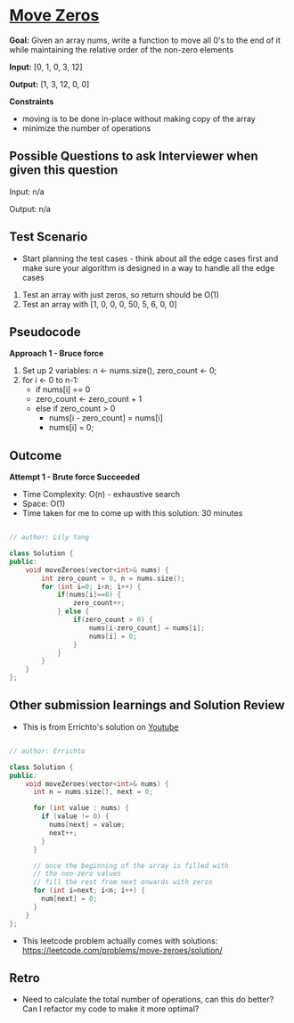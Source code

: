 # [Move Zeros](https://leetcode.com/problems/move-zeroes/)

**Goal:** 
Given an array nums, write a function to move all 0's to the end of it while maintaining the relative order of the non-zero elements

**Input:**
[0, 1, 0, 3, 12]

**Output:**
[1, 3, 12, 0, 0]

**Constraints**
- moving is to be done in-place without making copy of the array
- minimize the number of operations

## Possible Questions to ask Interviewer when given this question

Input: n/a

Output:
n/a

## Test Scenario

- Start planning the test cases - think about all the edge cases first and make sure your algorithm is designed in a way to handle all the edge cases

1. Test an array with just zeros, so return should be O(1)
1. Test an array with [1, 0, 0, 0, 50, 5, 6, 0, 0]

## Pseudocode

**Approach 1 - Bruce force**

1. Set up 2 variables: n <- nums.size(), zero_count <- 0;
1. for i <- 0 to n-1:
   - if nums[i] == 0
    - zero_count <- zero_count + 1
    - else if zero_count > 0
        - nums[i - zero_count] = nums[i]
        - nums[i] = 0;

## Outcome

**Attempt 1 - Brute force Succeeded**
* Time Complexity: O(n) - exhaustive search
* Space: O(1)
* Time taken for me to come up with this solution: 30 minutes

```cpp

// author: Lily Yang

class Solution {
public:
    void moveZeroes(vector<int>& nums) {
        int zero_count = 0, n = nums.size();
        for (int i=0; i<n; i++) {
            if(nums[i]==0) {
                zero_count++;
            } else {
                if(zero_count > 0) {
                    nums[i-zero_count] = nums[i];
                    nums[i] = 0;
                }
            }
        }
    }
};

```

## Other submission learnings and Solution Review

* This is from Errichto's solution on [Youtube](https://www.youtube.com/watch?v=E7xxGi84Tso)

```cpp

// author: Errichto

class Solution {
public:
    void moveZeroes(vector<int>& nums) {
      int n = nums.size(), next = 0;

      for (int value : nums) {
        if (value != 0) {
          nums[next] = value;
          next++;
        }
      }

      // once the beginning of the array is filled with
      // the non-zero values
      // fill the rest from next onwards with zeros
      for (int i=next; i<n; i++) {
        num[next] = 0;
      }
    }
};
```

* This leetcode problem actually comes with solutions: https://leetcode.com/problems/move-zeroes/solution/

## Retro

* Need to calculate the total number of operations, can this do better? Can I refactor my code to make it more optimal?

